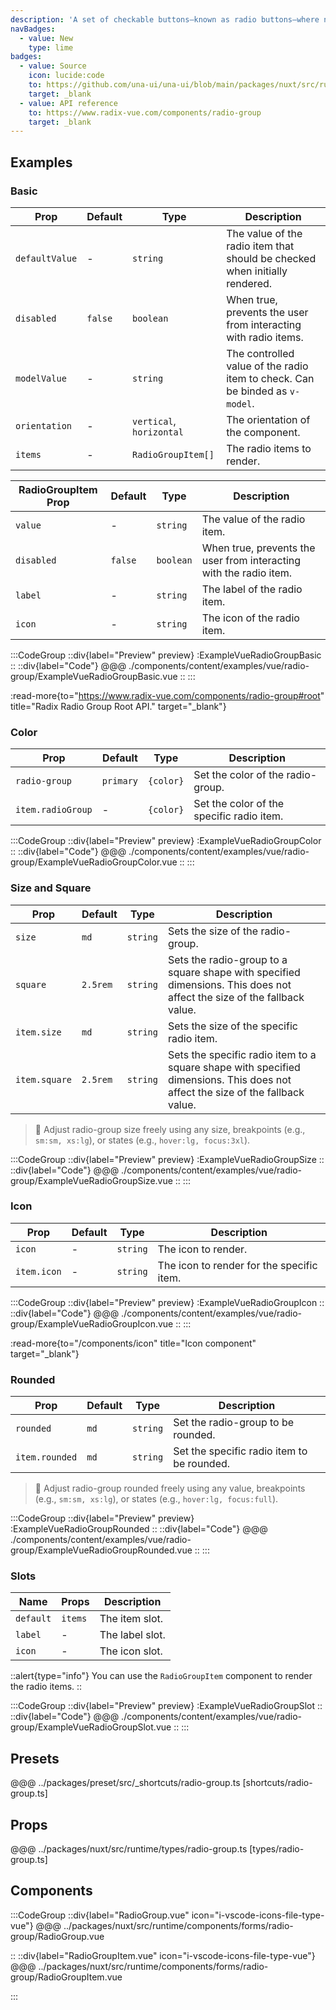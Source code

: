 ```yaml
---
description: 'A set of checkable buttons—known as radio buttons—where no more than one of the buttons can be checked at a time.'
navBadges:
  - value: New
    type: lime
badges:
  - value: Source
    icon: lucide:code
    to: https://github.com/una-ui/una-ui/blob/main/packages/nuxt/src/runtime/components/forms/radio-group/RadioGroup.vue
    target: _blank
  - value: API reference
    to: https://www.radix-vue.com/components/radio-group
    target: _blank
---
```


## Examples

### Basic

| Prop           | Default | Type                     | Description                                                                  |
| -------------- | ------- | ------------------------ | ---------------------------------------------------------------------------- |
| `defaultValue` | -       | `string`                 | The value of the radio item that should be checked when initially rendered.  |
| `disabled`     | `false` | `boolean`                | When true, prevents the user from interacting with radio items.              |
| `modelValue`   | -       | `string`                 | The controlled value of the radio item to check. Can be binded as `v-model`. |
| `orientation`  | -       | `vertical`, `horizontal` | The orientation of the component.                                            |
| `items`        | -       | `RadioGroupItem[]`       | The radio items to render.                                                   |

| RadioGroupItem Prop | Default | Type      | Description                                                        |
| ------------------- | ------- | --------- | ------------------------------------------------------------------ |
| `value`             | -       | `string`  | The value of the radio item.                                       |
| `disabled`          | `false` | `boolean` | When true, prevents the user from interacting with the radio item. |
| `label`             | -       | `string`  | The label of the radio item.                                       |
| `icon`              | -       | `string`  | The icon of the radio item.                                        |

:::CodeGroup
::div{label="Preview" preview}
  :ExampleVueRadioGroupBasic
::
::div{label="Code"}
@@@ ./components/content/examples/vue/radio-group/ExampleVueRadioGroupBasic.vue
::
:::

:read-more{to="https://www.radix-vue.com/components/radio-group#root" title="Radix Radio Group Root API." target="_blank"}

### Color

| Prop              | Default   | Type      | Description                               |
| ----------------- | --------- | --------- | ----------------------------------------- |
| `radio-group`     | `primary` | `{color}` | Set the color of the radio-group.         |
| `item.radioGroup` | -         | `{color}` | Set the color of the specific radio item. |

:::CodeGroup
::div{label="Preview" preview}
  :ExampleVueRadioGroupColor
::
::div{label="Code"}
@@@ ./components/content/examples/vue/radio-group/ExampleVueRadioGroupColor.vue
::
:::

### Size and Square

| Prop          | Default  | Type     | Description                                                                                                                    |
| ------------- | -------- | -------- | ------------------------------------------------------------------------------------------------------------------------------ |
| `size`        | `md`     | `string` | Sets the size of the radio-group.                                                                                              |
| `square`      | `2.5rem` | `string` | Sets the radio-group to a square shape with specified dimensions. This does not affect the size of the fallback value.         |
| `item.size`   | `md`     | `string` | Sets the size of the specific radio item.                                                                                      |
| `item.square` | `2.5rem` | `string` | Sets the specific radio item to a square shape with specified dimensions. This does not affect the size of the fallback value. |

> 🚀 Adjust radio-group size freely using any size, breakpoints (e.g., `sm:sm, xs:lg`), or states (e.g., `hover:lg, focus:3xl`).

:::CodeGroup
::div{label="Preview" preview}
  :ExampleVueRadioGroupSize
::
::div{label="Code"}
@@@ ./components/content/examples/vue/radio-group/ExampleVueRadioGroupSize.vue
::
:::

### Icon

| Prop        | Default | Type     | Description                               |
| ----------- | ------- | -------- | ----------------------------------------- |
| `icon`      | -       | `string` | The icon to render.                       |
| `item.icon` | -       | `string` | The icon to render for the specific item. |

:::CodeGroup
::div{label="Preview" preview}
  :ExampleVueRadioGroupIcon
::
::div{label="Code"}
@@@ ./components/content/examples/vue/radio-group/ExampleVueRadioGroupIcon.vue
::
:::

:read-more{to="/components/icon" title="Icon component" target="_blank"}

### Rounded

| Prop           | Default | Type     | Description                                |
| -------------- | ------- | -------- | ------------------------------------------ |
| `rounded`      | `md`    | `string` | Set the radio-group to be rounded.         |
| `item.rounded` | `md`    | `string` | Set the specific radio item to be rounded. |

> 🚀 Adjust radio-group rounded freely using any value, breakpoints (e.g., `sm:sm, xs:lg`), or states (e.g., `hover:lg, focus:full`).

:::CodeGroup
::div{label="Preview" preview}
  :ExampleVueRadioGroupRounded
::
::div{label="Code"}
@@@ ./components/content/examples/vue/radio-group/ExampleVueRadioGroupRounded.vue
::
:::

### Slots

| Name      | Props   | Description     |
| --------- | ------- | --------------- |
| `default` | `items` | The item slot.  |
| `label`   | -       | The label slot. |
| `icon`    | -       | The icon slot.  |

::alert{type="info"}
  You can use the `RadioGroupItem` component to render the radio items.
::

:::CodeGroup
::div{label="Preview" preview}
  :ExampleVueRadioGroupSlot
::
::div{label="Code"}
@@@ ./components/content/examples/vue/radio-group/ExampleVueRadioGroupSlot.vue
::
:::

## Presets

@@@ ../packages/preset/src/_shortcuts/radio-group.ts [shortcuts/radio-group.ts]

## Props

@@@ ../packages/nuxt/src/runtime/types/radio-group.ts [types/radio-group.ts]

## Components

:::CodeGroup
::div{label="RadioGroup.vue" icon="i-vscode-icons-file-type-vue"}
@@@ ../packages/nuxt/src/runtime/components/forms/radio-group/RadioGroup.vue

::
::div{label="RadioGroupItem.vue" icon="i-vscode-icons-file-type-vue"}
@@@ ../packages/nuxt/src/runtime/components/forms/radio-group/RadioGroupItem.vue

:::
